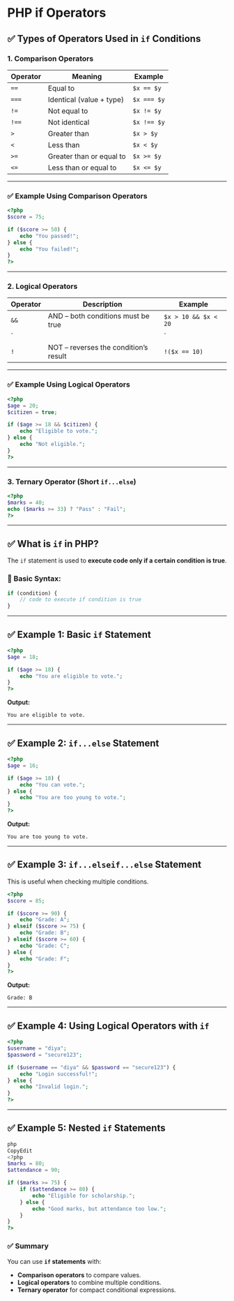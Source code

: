 # PHP if Operators

## ✅ Types of Operators Used in `if` Conditions

### 1. **Comparison Operators**

| Operator | Meaning | Example |
| --- | --- | --- |
| `==` | Equal to | `$x == $y` |
| `===` | Identical (value + type) | `$x === $y` |
| `!=` | Not equal to | `$x != $y` |
| `!==` | Not identical | `$x !== $y` |
| `>` | Greater than | `$x > $y` |
| `<` | Less than | `$x < $y` |
| `>=` | Greater than or equal to | `$x >= $y` |
| `<=` | Less than or equal to | `$x <= $y` |

---

### ✅ Example Using Comparison Operators

```php
<?php
$score = 75;

if ($score >= 50) {
    echo "You passed!";
} else {
    echo "You failed!";
}
?>

```

---

### 2. **Logical Operators**

| Operator | Description | Example |
| --- | --- | --- |
| `&&` | AND – both conditions must be true | `$x > 10 && $x < 20` |
| ` |  | ` |
| `!` | NOT – reverses the condition’s result | `!($x == 10)` |

---

### ✅ Example Using Logical Operators

```php
<?php
$age = 20;
$citizen = true;

if ($age >= 18 && $citizen) {
    echo "Eligible to vote.";
} else {
    echo "Not eligible.";
}
?>

```

---

### 3. **Ternary Operator (Short `if...else`)**

```php
<?php
$marks = 40;
echo ($marks >= 33) ? "Pass" : "Fail";
?>

```

---

## ✅ What is `if` in PHP?

The `if` statement is used to **execute code only if a certain condition is true**.

### 🔹 Basic Syntax:

```php
if (condition) {
    // code to execute if condition is true
}

```

---

## ✅ Example 1: Basic `if` Statement

```php
<?php
$age = 18;

if ($age >= 18) {
    echo "You are eligible to vote.";
}
?>

```

**Output:**

```
You are eligible to vote.

```

---

## ✅ Example 2: `if...else` Statement

```php
<?php
$age = 16;

if ($age >= 18) {
    echo "You can vote.";
} else {
    echo "You are too young to vote.";
}
?>

```

**Output:**

```
You are too young to vote.

```

---

## ✅ Example 3: `if...elseif...else` Statement

This is useful when checking multiple conditions.

```php
<?php
$score = 85;

if ($score >= 90) {
    echo "Grade: A";
} elseif ($score >= 75) {
    echo "Grade: B";
} elseif ($score >= 60) {
    echo "Grade: C";
} else {
    echo "Grade: F";
}
?>

```

**Output:**

```
Grade: B

```

---

## ✅ Example 4: Using Logical Operators with `if`

```php
<?php
$username = "diya";
$password = "secure123";

if ($username == "diya" && $password == "secure123") {
    echo "Login successful!";
} else {
    echo "Invalid login.";
}
?>

```

---

## ✅ Example 5: Nested `if` Statements

```php
php
CopyEdit
<?php
$marks = 80;
$attendance = 90;

if ($marks >= 75) {
    if ($attendance >= 80) {
        echo "Eligible for scholarship.";
    } else {
        echo "Good marks, but attendance too low.";
    }
}
?>
```

### ✅ Summary

You can use **`if` statements** with:

- **Comparison operators** to compare values.
- **Logical operators** to combine multiple conditions.
- **Ternary operator** for compact conditional expressions.
